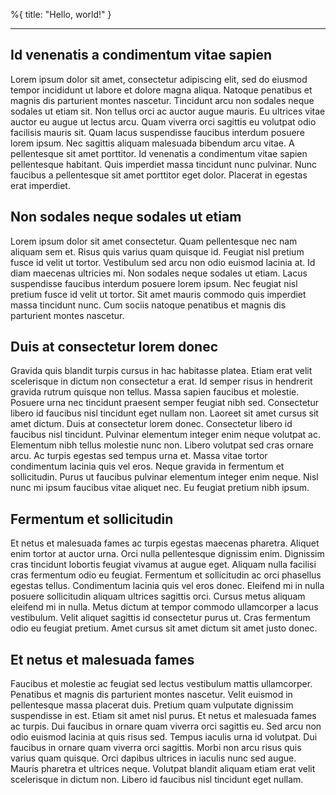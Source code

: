 %{
title: "Hello, world!"
}

---

## Id venenatis a condimentum vitae sapien

Lorem ipsum dolor sit amet, consectetur adipiscing elit, sed do eiusmod tempor incididunt ut labore et dolore magna aliqua. Natoque penatibus et magnis dis parturient montes nascetur. Tincidunt arcu non sodales neque sodales ut etiam sit. Non tellus orci ac auctor augue mauris. Eu ultrices vitae auctor eu augue ut lectus arcu. Quam viverra orci sagittis eu volutpat odio facilisis mauris sit. Quam lacus suspendisse faucibus interdum posuere lorem ipsum. Nec sagittis aliquam malesuada bibendum arcu vitae. A pellentesque sit amet porttitor. Id venenatis a condimentum vitae sapien pellentesque habitant. Quis imperdiet massa tincidunt nunc pulvinar. Nunc faucibus a pellentesque sit amet porttitor eget dolor. Placerat in egestas erat imperdiet.

## Non sodales neque sodales ut etiam

Lorem ipsum dolor sit amet consectetur. Quam pellentesque nec nam aliquam sem et. Risus quis varius quam quisque id. Feugiat nisl pretium fusce id velit ut tortor. Vestibulum sed arcu non odio euismod lacinia at. Id diam maecenas ultricies mi. Non sodales neque sodales ut etiam. Lacus suspendisse faucibus interdum posuere lorem ipsum. Nec feugiat nisl pretium fusce id velit ut tortor. Sit amet mauris commodo quis imperdiet massa tincidunt nunc. Cum sociis natoque penatibus et magnis dis parturient montes nascetur.

## Duis at consectetur lorem donec

Gravida quis blandit turpis cursus in hac habitasse platea. Etiam erat velit scelerisque in dictum non consectetur a erat. Id semper risus in hendrerit gravida rutrum quisque non tellus. Massa sapien faucibus et molestie. Posuere urna nec tincidunt praesent semper feugiat nibh sed. Consectetur libero id faucibus nisl tincidunt eget nullam non. Laoreet sit amet cursus sit amet dictum. Duis at consectetur lorem donec. Consectetur libero id faucibus nisl tincidunt. Pulvinar elementum integer enim neque volutpat ac. Elementum nibh tellus molestie nunc non. Libero volutpat sed cras ornare arcu. Ac turpis egestas sed tempus urna et. Massa vitae tortor condimentum lacinia quis vel eros. Neque gravida in fermentum et sollicitudin. Purus ut faucibus pulvinar elementum integer enim neque. Nisl nunc mi ipsum faucibus vitae aliquet nec. Eu feugiat pretium nibh ipsum.

## Fermentum et sollicitudin

Et netus et malesuada fames ac turpis egestas maecenas pharetra. Aliquet enim tortor at auctor urna. Orci nulla pellentesque dignissim enim. Dignissim cras tincidunt lobortis feugiat vivamus at augue eget. Aliquam nulla facilisi cras fermentum odio eu feugiat. Fermentum et sollicitudin ac orci phasellus egestas tellus. Condimentum lacinia quis vel eros donec. Eleifend mi in nulla posuere sollicitudin aliquam ultrices sagittis orci. Cursus metus aliquam eleifend mi in nulla. Metus dictum at tempor commodo ullamcorper a lacus vestibulum. Velit aliquet sagittis id consectetur purus ut. Cras fermentum odio eu feugiat pretium. Amet cursus sit amet dictum sit amet justo donec.

## Et netus et malesuada fames

Faucibus et molestie ac feugiat sed lectus vestibulum mattis ullamcorper. Penatibus et magnis dis parturient montes nascetur. Velit euismod in pellentesque massa placerat duis. Pretium quam vulputate dignissim suspendisse in est. Etiam sit amet nisl purus. Et netus et malesuada fames ac turpis. Dui faucibus in ornare quam viverra orci sagittis eu. Sed arcu non odio euismod lacinia at quis risus sed. Tempus iaculis urna id volutpat. Dui faucibus in ornare quam viverra orci sagittis. Morbi non arcu risus quis varius quam quisque. Orci dapibus ultrices in iaculis nunc sed augue. Mauris pharetra et ultrices neque. Volutpat blandit aliquam etiam erat velit scelerisque in dictum non. Libero id faucibus nisl tincidunt eget nullam.
